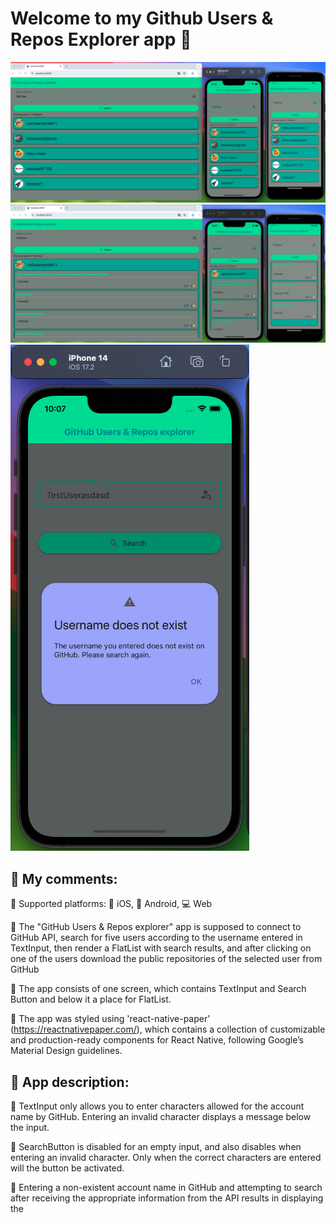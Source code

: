 # Welcome to my Github Users & Repos Explorer app 👋

![Screenshot](image.png)
![Screenshot](image-1.png)
![Screenshot](image-2.png)

## 📝 My comments:

📌 Supported platforms: 🍏 iOS, 🤖 Android, 💻 Web

📌 The "GitHub Users & Repos explorer" app is supposed to connect to GitHub API, search for five users according to the username entered in TextInput, then render a FlatList with search results, and after clicking on one of the users download the public repositories of the selected user from GitHub

📌 The app consists of one screen, which contains TextInput and Search Button and below it a place for FlatList.

📌 The app was styled using 'react-native-paper' (https://reactnativepaper.com/), which contains a collection of customizable and production-ready components for React Native, following Google’s Material Design guidelines.

## 📝 App description:

📌 TextInput only allows you to enter characters allowed for the account name by GitHub. Entering an invalid character displays a message below the input.

📌 SearchButton is disabled for an empty input, and also disables when entering an invalid character. Only when the correct characters are entered will the button be activated.

📌 Entering a non-existent account name in GitHub and attempting to search after receiving the appropriate information from the API results in displaying the <Dialog> element (it is similar to Modal)

📌 The application searches for five users according to the entered input. Then it renders a FlatList consisting of <Card> components for each user. The <Card> component contains a button that expands the component, downloads the user's repositories in it and displays the next FlatList (with repos) nested in the <Card> element. In this case, I decided to add the per_page: 5 and page parameters in the API query. This is to improve the application's performance and prevent loading a very large number of repositories for some users. Therefore, after the first five repositories have loaded, the Load More button appears below to load the next five repositories. After loading all the repositories for a given user, the button disappears.

📌 For each repository its name, description, programming language and number of forks and stars are displayed

📌 Redux is implemented to manage the state in the application, which, for example, saves the searched users, repositories in the state, or clears the state of users or repositories during the next search

## UPDATE 1:

🎯 ~~CODE CLEANING! e.g. Separate some components from the index file to other files etc.~~ 
✅ Done. Project structure changed, separated components to different files

🎯 ~~ADD UNIT TESTS!~~ 
✅ Done: 
🪧 Added necessary dependencies for testing (@testing-library/react-native)
🪧 Added 'testID' props to test elements
🪧 Added tests to validate rendering, input handling, and function calls for SearchBar component.  
🪧 Implemented tests for DialogComponent to ensure proper visibility toggling.
🪧 Implemented tests for UserCard to check for correct rendering and user interactions.
💡 You can run the tests using `npm run test` in your project directory

🎯 ~~Implement @shopify/flash-list instead of using FlatList~~ 
✅ Done (RepoFlashList file)

🎯 ~~Add accessibility labels, hints etc~~ 
✅ Done & tested with Android TalkBack

🎯 ~~Fix flashlistHeaderComponent to do not display when changing TextInput values~~ 
✅ Done

🎯 ~~Check for errors & bugs on more devices~~
✅ Tested

## WHAT TO DO NEXT:
🎯 Add theme

# Contact:

📬 matraszek.maciek@gmail.com





## Get started

This is an [Expo](https://expo.dev) project created with [`create-expo-app`](https://www.npmjs.com/package/create-expo-app).

1. Install dependencies

   ```bash
   npm install
   ```

2. Start the app

   ```bash
    npx expo start --go
   ```

In the output, you'll find options to open the app in a

- [development build](https://docs.expo.dev/develop/development-builds/introduction/)
- [Android emulator](https://docs.expo.dev/workflow/android-studio-emulator/)
- [iOS simulator](https://docs.expo.dev/workflow/ios-simulator/)
- [Expo Go](https://expo.dev/go), a limited sandbox for trying out app development with Expo

## Learn more

To learn more about developing your project with Expo, look at the following resources:

- [Expo documentation](https://docs.expo.dev/): Learn fundamentals, or go into advanced topics with our [guides](https://docs.expo.dev/guides).
- [Learn Expo tutorial](https://docs.expo.dev/tutorial/introduction/): Follow a step-by-step tutorial where you'll create a project that runs on Android, iOS, and the web.